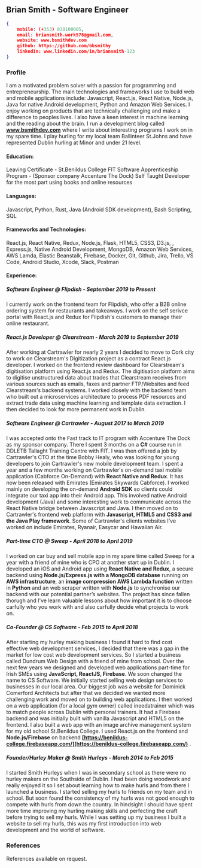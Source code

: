 ## Brian Smith - Software Engineer
```json
{
    mobile: (+353) 838100085, 
    email: briansmith.work578@gmail.com,
    website: www.bsmithdev.com
    github: https://github.com/bbsmithy
    linkedIn: www.linkedin.com/in/briansmith-123
}
```

### Profile
I am a motivated problem solver with a passion for programming and entrepreneurship. The main technologies and frameworks I use to build web and mobile applications include: Javascript, React.js, React Native, Node.js, Java for native Android development, Python and Amazon Web Services. I enjoy working on products that are technically challenging and make a difference to peoples lives. I also have a keen interest in machine learning and the reading about the brain. I run a development blog called **www.bsmithdev.com** where I write about interesting programs I work on in my spare time. I play hurling for my local team Ballinteer St.Johns and have represented Dublin hurling at Minor and under 21 level.

#### Education:
Leaving Certificate - St.Benildus College
FIT Software Apprenticeship Program - (Sponsor company Accenture The Dock)
Self Taught Developer for the most part using books and online resources

#### Languages:
Javascript, Python, Rust, Java (Android SDK development), Bash Scripting, SQL

#### Frameworks and Technologies:
React.js, React Native, Redux, Node.js, Flask, HTML5, CSS3, D3.js, ,
Express.js, Native Android Development, MongoDB, Amazon Web
Services, AWS Lamda, Elastic Beanstalk, Firebase, Docker, Git,
Github, Jira, Trello, VS Code, Android Studio, Xcode, Slack, Postman

#### Experience:


##### Software Engineer @ Flipdish - September 2019 to Present
I currently work on the frontend team for Flipdish, who offer a B2B online ordering system for restaurants and takeaways.
I work on the self serivce portal with React.js and Redux for Flipdish's customers to manage their online restaurant.


##### React.js Developer @ Clearstream - March 2019 to September 2019
After working at Cartrawler for nearly 2 years I decided to move to Cork city to work on Clearstream's Digitization project as a contract React.js developer. I worked on the frontend review dashboard for Clearstream's digitisation platform using React.js and Redux. The digitisation platform aims to digitise unstructured data about trades that Clearstream receives from various sources such as emails, faxes and partner FTP/Websites and feed Clearstream's backend systems. I worked closely with the backend team who built out a microservices architecture to process PDF resources and extract trade data using machine learning and template data extraction. I then decided to look for more permanent work in Dublin.

##### Software Engineer @ Cartrawler - August 2017 to March 2019
I was accepted onto the Fast track to IT program with Accenture The Dock as my sponsor company. There I spent 3 months on a **C#** course run in DDLETB Tallaght Training Centre with FIT. I was then offered a job by Cartrawler's CTO at the time Bobby Healy, who was looking for young developers to join Cartrawler's new mobile development team. I spent a year and a few months working on Cartrawler's on-demand taxi mobile application (Cabforce On-Demand) with **React Native and Redux**. It has now been released with Emirates (Emirates Skywards Cabforce). I worked  mainly on developing the on-demand **Android SDK** so clients could integrate our  taxi app into their Android app. This involved native Android development (Java)  and some interesting work to communicate across the React Native bridge between Javascript and Java. I then moved on to Cartrawler's frontend web platform with **Javascript, HTML5 and CSS3 and the Java Play framework**. Some of Cartrawler's clients websites  I’ve worked on include Emirates, Ryanair, Easycar and Hawaiian Air.

#####  Part-time CTO @ Sweep - April 2018 to April 2019
I worked on car buy and sell mobile app in my spare time called Sweep for a year with a friend of mine who is CPO at another start up in Dublin. I developed an iOS and Android app using **React Native and Redux**, a secure backend using  **Node.js/Express.js with a MongoDB database** running on **AWS infrastructure**, an **image compression AWS Lambda function** written in **Python** and an web scraper written with **Node.js** to synchronise our backend with our potential partner’s websites. The project has since fallen thorugh and I've learn valuable lessons about how important it is to choose carfully who you work with and also carfully decide what projects to work on.

##### Co-Founder @ CS Software - Feb 2015 to April 2018
After starting my hurley making business I found it hard to find cost effective web development services, I decided that there was a gap in the market for low cost web development services. So I started a business called Dundrum Web Design with a friend of mine from school. Over the next few years we designed and developed web applications part-time for Irish SMEs using **JavaScript, ReactJS, Firebase**. We soon changed the name to CS Software. We initially started selling web design services to businesses in our local area. Our biggest job was a website for Dominick Comerford Architects but after that we decided we wanted more challenging work and moved on to building web applications. I then worked on a web application (for a local gym
owner) called ineedatrainer which was to match people across Dublin with personal trainers. It had a Firebase backend and was initially built with vanilla Javascript and HTML5 on the frontend. I also built a web app with an image archive management
system for my old school St.Benildus College. I used React.js on the frontend and **Node.js/Firebase** on backend **[https://benildus-college.firebaseapp.com/](https://benildus-college.firebaseapp.com/)** .

##### Founder/Hurley Maker @ Smith Hurleys - March 2014 to Feb 2015
I started Smith Hurleys when I was in secondary school as there were no hurley makers on the Southside of Dublin. I had been doing woodwork and really enjoyed it so I set about learning how to make hurls and from there I launched a business. I started selling my hurls to friends on my team and in school. But soon found the consistency of my hurls was not good enough to compete with hurls from down the country. In hindsight I should have spent more time improving my hurling making skills and perfecting the craft before trying to sell my hurls. While I was setting up my business I built a website to sell my hurls, this was my first introduction into web development and the world of software.

### References
References available on request.
